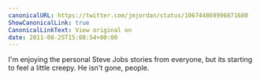 ```yaml
---
canonicalURL: https://twitter.com/jmjordan/status/106744869996871680
ShowCanonicalLink: true
CanonicalLinkText: View original on
date: 2011-08-25T15:08:54+00:00
---
```

I'm enjoying the personal Steve Jobs stories from everyone, but its starting to feel a little creepy. He isn't gone, people.